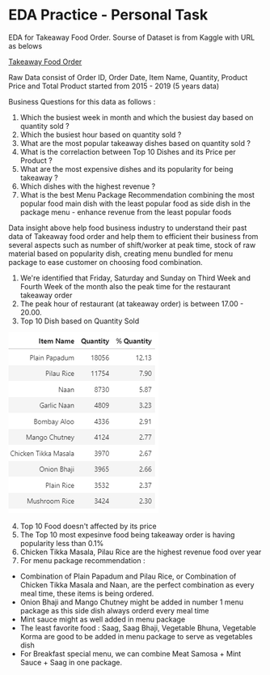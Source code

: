 # EDA Practice - Personal Task

EDA for Takeaway Food Order. Sourse of Dataset is from Kaggle with URL as belows

[Takeaway Food Order](https://www.kaggle.com/henslersoftware/19560-indian-takeaway-orders)

Raw Data consist of Order ID, Order Date, Item Name, Quantity, Product Price and Total Product started from 2015 - 2019 (5 years data)

Business Questions for this data as follows :

1. Which the busiest week in month and which the busiest day based on quantity sold ?
2. Which the busiest hour based on quantity sold ?
3. What are the most popular takeaway dishes based on quantity sold ?
4. What is the correlaction between Top 10 Dishes and its Price per Product ?
5. What are the most expensive dishes and its popularity for being takeaway ?
6. Which dishes with the highest revenue ?
7. What is the best Menu Package Recommendation combining the most popular food main dish with the least popular food as side dish in the package menu - enhance revenue from the least popular foods

Data insight above help food business industry to understand their past data of Takeaway food order and help them to efficient their business from several aspects such as number of shift/worker at peak time, stock of raw material based on popularity dish, creating menu bundled for menu package to ease customer on choosing food combination.

1. We're identified that Friday, Saturday and Sunday on Third Week and Fourth Week of the month also the peak time for the restaurant takeaway order
2. The peak hour of restaurant (at takeaway order) is between 17.00 - 20.00. 
3. Top 10 Dish based on Quantity Sold

![Screenshot](https://github.com/astry-ec/TakeawayFoodOrder/blob/main/Top%2010%20DIsh.PNG)

4. Top 10 Food doesn't affected by its price
5. The Top 10 most expesinve food being takeaway order is having popularity less than 0.1%
6. Chicken Tikka Masala, Pilau Rice are the highest revenue food over year
7. For menu package recommendation :

  - Combination of Plain Papadum and Pilau Rice, or Combination of Chicken Tikka Masala and Naan, are the perfect combination as every meal time, these items is being ordered.
  - Onion Bhaji and Mango Chutney might be added in number 1 menu package as this side dish always orderd every meal time
  - Mint sauce might as well added in menu package
  - The least favorite food : Saag, Saag Bhaji, Vegetable Bhuna, Vegetable Korma are good to be added in menu package to serve as vegetables dish
  - For Breakfast special menu, we can combine Meat Samosa + Mint Sauce + Saag in one package.
